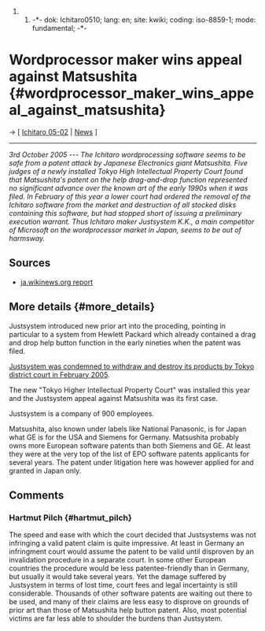 1.  1.  -\*- dok: Ichitaro0510; lang: en; site: kwiki; coding:
        iso-8859-1; mode: fundamental; -\*-

# Wordprocessor maker wins appeal against Matsushita {#wordprocessor_maker_wins_appeal_against_matsushita}

-\> \[ [ Ichitaro 05-02](Ichitaro0502En "wikilink") \| [
News](SwpatcninoEn "wikilink") \]

------------------------------------------------------------------------

*3rd October 2005 \-\-- The Ichitaro wordprocessing software seems to be
safe from a patent attack by Japanese Electronics giant Matsushita. Five
judges of a newly installed Tokyo High Intellectual Property Court found
that Matsushita\'s patent on the help drag-and-drop function represented
no significant advance over the known art of the early 1990s when it was
filed. In February of this year a lower court had ordered the removal of
the Ichitaro software from the market and destruction of all stocked
disks containing this software, but had stopped short of issuing a
preliminary execution warrant. Thus Ichitaro maker Justsystem K.K., a
main competitor of Microsoft on the wordprocessor market in Japan, seems
to be out of harmsway.*

## Sources

-   [ja.wikinews.org
    report](http://ja.wikinews.org/wiki/%E3%82%B8%E3%83%A3%E3%82%B9%E3%83%88%E3%82%B7%E3%82%B9%E3%83%86%E3%83%A0%E5%8B%9D%E8%A8%B4%E2%80%94%E7%9F%A5%E8%B2%A1%E9%AB%98%E8%A3%81 "wikilink")

## More details {#more_details}

Justsystem introduced new prior art into the proceding, pointing in
particular to a system from Hewlett Packard which already contained a
drag and drop help button function in the early nineties when the patent
was filed.

[ Justsystem was condemned to withdraw and destroy its products by Tokyo
district court in February 2005](Ichitaro0502En "wikilink").

The new \"Tokyo Higher Intellectual Property Court\" was installed this
year and the Justsystem appeal against Matsushita was its first case.

Justsystem is a company of 900 employees.

Matsushita, also known under labels like National Panasonic, is for
Japan what GE is for the USA and Siemens for Germany. Matsushita
probably owns more European software patents than both Siemens and GE.
At least they were at the very top of the list of EPO software patents
applicants for several years. The patent under litigation here was
however applied for and granted in Japan only.

## Comments

### Hartmut Pilch {#hartmut_pilch}

The speed and ease with which the court decided that Justsystems was not
infringing a valid patent claim is quite impressive. At least in Germany
an infringment court would assume the patent to be valid until disproven
by an invalidation procedure in a separate court. In some other European
countries the procedure would be less patentee-friendly than in Germany,
but usually it would take several years. Yet the damage suffered by
Justsystem in terms of lost time, court fees and legal incertainty is
still considerable. Thousands of other software patents are waiting out
there to be used, and many of their claims are less easy to disprove on
grounds of prior art than those of Matsushita help button patent. Also,
most potential victims are far less able to shoulder the burdens than
Justsystem.
